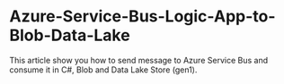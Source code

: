 # Azure-Service-Bus-Logic-App-to-Blob-Data-Lake
This article show you how to send message to Azure Service Bus and consume it in C#, Blob and Data Lake Store (gen1).
